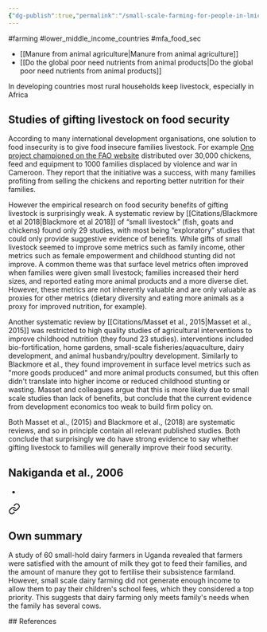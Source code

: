 ```yaml
---
{"dg-publish":true,"permalink":"/small-scale-farming-for-people-in-lmics/","tags":["#farming","#lower_middle_income_countries","#mfa_food_sec"],"created":"2025-10-23T17:42:43.323+01:00","updated":"2025-10-23T18:06:08.667+01:00"}
---
```


#farming #lower_middle_income_countries #mfa_food_sec 

- [[Manure from animal agriculture\|Manure from animal agriculture]]
- [[Do the global poor need nutrients from animal products\|Do the global poor need nutrients from animal products]]

In developing countries most rural households keep livestock, especially in Africa

## Studies of gifting livestock on food security
According to many international development organisations, one solution to food insecurity is to give food insecure families livestock. For example [One project championed on the FAO website](https://www.fao.org/fao-stories/article/en/c/1258752/) distributed over 30,000 chickens, feed and equipment to 1000 families displaced by violence and war in Cameroon. They report that the initiative was a success, with many families profiting from selling the chickens and reporting better nutrition for their families. 

However the empirical research on food security benefits of gifting livestock is surprisingly weak. A systematic review by [[Citations/Blackmore et al 2018\|Blackmore et al 2018]] of “small livestock” (fish, goats and chickens) found only 29 studies, with most being “exploratory” studies that could only provide suggestive evidence of benefits. While gifts of small livestock seemed to improve some metrics such as family income, other metrics such as female empowerment and childhood stunting did not improve. A common theme was that surface level metrics often improved when families were given small livestock; families increased their herd sizes, and reported eating more animal products and a more diverse diet. However, these metrics are not inherently valuable and are only valuable as proxies for other metrics (dietary diversity and eating more animals as a proxy for improved nutrition, for example). 

Another systematic review by [[Citations/Masset et al., 2015\|Masset et al., 2015]] was restricted to high quality studies of agricultural interventions to improve childhood nutrition (they found 23 studies). interventions included bio-fortification, home gardens, small-scale fisheries/aquaculture, dairy development, and animal husbandry/poultry development. Similarly to Blackmore et al., they found improvement in surface level metrics such as "more goods produced" and more animal products consumed, but this often didn't translate into higher income or reduced childhood stunting or wasting. Masset and colleagues argue that this is more likely due to small scale studies than lack of benefits, but conclude that the current evidence from development economics too weak to build firm policy on. 

Both Masset et al., (2015) and Blackmore et al., (2018) are systematic reviews, and so in principle contain all relevant published studies. Both conclude that surprisingly we do have strong evidence to say whether gifting livestock to families will generally improve their food security. 

## Nakiganda et al., 2006
- 
<div class="transclusion internal-embed is-loaded"><a class="markdown-embed-link" href="/citations/nakiganda-et-al-2006/#own-summary" aria-label="Open link"><svg xmlns="http://www.w3.org/2000/svg" width="24" height="24" viewBox="0 0 24 24" fill="none" stroke="currentColor" stroke-width="2" stroke-linecap="round" stroke-linejoin="round" class="svg-icon lucide-link"><path d="M10 13a5 5 0 0 0 7.54.54l3-3a5 5 0 0 0-7.07-7.07l-1.72 1.71"></path><path d="M14 11a5 5 0 0 0-7.54-.54l-3 3a5 5 0 0 0 7.07 7.07l1.71-1.71"></path></svg></a><div class="markdown-embed">



## Own summary
A study of 60 small-hold dairy farmers in Uganda revealed that farmers were satisfied with the amount of milk they got to feed their families, and the amount of manure they got to fertilise their subsistence farmland. However, small scale dairy farming did not generate enough income to allow them to pay their children's school fees, which they considered a top priority. This suggests that dairy farming only meets family's needs when the family has several cows.



</div></div>

## References
[^1]: https://www.bmj.com/content/344/bmj.d8222.full